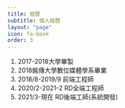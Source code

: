 ```yaml
---
title: 經歷
subtitle: 個人經歷
layout: "page"
icon: fa-book
order: 3
---
```



1. 2017-2018大學畢製
2. 2018銘傳大學數位媒體學系畢業
3. 2018/8-2019/9 前端工程師
4. 2020/2-2021-2 RD全端工程師
5. 2021/3-現在 RD後端工師(系統開發)
